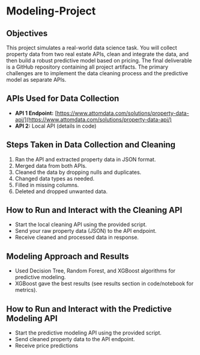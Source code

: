 # Modeling-Project

## Objectives
This project simulates a real-world data science task. You will collect property data from two real estate APIs, clean and integrate the data, and then build a robust predictive model based on pricing. The final deliverable is a GitHub repository containing all project artifacts. The primary challenges are to implement the data cleaning process and the predictive model as separate APIs.

## APIs Used for Data Collection
- **API 1 Endpoint:** [https://www.attomdata.com/solutions/property-data-api/](https://www.attomdata.com/solutions/property-data-api/)
- **API 2:** Local API (details in code)

## Steps Taken in Data Collection and Cleaning
1. Ran the API and extracted property data in JSON format.
2. Merged data from both APIs.
3. Cleaned the data by dropping nulls and duplicates.
4. Changed data types as needed.
5. Filled in missing columns.
6. Deleted and dropped unwanted data.

## How to Run and Interact with the Cleaning API
- Start the local cleaning API using the provided script.
- Send your raw property data (JSON) to the API endpoint.
- Receive cleaned and processed data in response.

## Modeling Approach and Results
- Used Decision Tree, Random Forest, and XGBoost algorithms for predictive modeling.
- XGBoost gave the best results (see results section in code/notebook for metrics).

## How to Run and Interact with the Predictive Modeling API
- Start the predictive modeling API using the provided script.
- Send cleaned property data to the API endpoint.
- Receive price predictions
